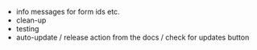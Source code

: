 - info messages for form ids etc.
- clean-up
- testing
- auto-update / release action from the docs / check for updates button